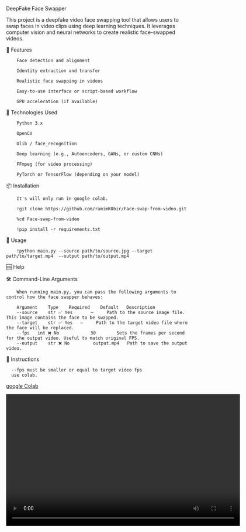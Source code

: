 DeepFake Face Swapper 

This project is a deepfake video face swapping tool that allows users to swap faces in video clips using deep learning techniques. It leverages computer vision and neural networks to create realistic face-swapped videos.



🚀 Features

        Face detection and alignment
        
        Identity extraction and transfer
        
        Realistic face swapping in videos
        
        Easy-to-use interface or script-based workflow
        
        GPU acceleration (if available)

🧠 Technologies Used

        Python 3.x
        
        OpenCV
        
        Dlib / face_recognition
        
        Deep learning (e.g., Autoencoders, GANs, or custom CNNs)
        
        FFmpeg (for video processing)
        
        PyTorch or TensorFlow (depending on your model)


📦 Installation


        
        It's will only run in google colab.
        
        !git clone https://github.com/ramimK0bir/Face-swap-from-video.git
        
        %cd Face-swap-from-video
        
        !pip install -r requirements.txt

🧪 Usage

        !python main.py --source path/to/source.jpg --target path/to/target.mp4  --output path/to/output.mp4
        
🆘 Help

🛠️ Command-Line Arguments

        When running main.py, you can pass the following arguments to control how the face swapper behaves:

        Argument	Type	Required	Default	  Description
        --source	str	✅ Yes   	—	  Path to the source image file. This image contains the face to be swapped.
        --target	str	✅ Yes  	—	  Path to the target video file where the face will be replaced.
        --fps	int	❌ No	        30        Sets the frames per second for the output video. Useful to match original FPS.
        --output	str	❌ No	     output.mp4	  Path to save the output video.

        
👋 Instructions 

      --fps must be smaller or equal to target video fps 
      use colab.
[google Colab](https://colab.research.google.com)
        


<video width="640" height="360" controls>
  <source src="https://raw.githubusercontent.com/ramimK0bir/Face-swap-from-video/main/testing/testing%20sources/testing%20(1).mp4" type="video/mp4">
  Your browser does not support the video tag.
</video>
